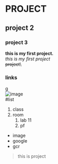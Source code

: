 # PROJECT
## project 2
### project 3
**this is my first project.**\
_this is my first project_\
~~project~~\
### links
[g](https://classroom.google.com/c/Nzc0MzY1ODI3NTc0/a/ODAwOTU2NjYwOTgw/details "gcr")\
![image](https://www.google.com/url?sa=i&url=https%3A%2F%2Fwww.pinterest.com%2Fpin%2F303993043596443892%2F&psig=AOvVaw0kabzaYdh8x8hug89KY0zH&ust=1756785339786000&source=images&cd=vfe&opi=89978449&ved=0CBUQjRxqFwoTCPDhxtLVto8DFQAAAAAdAAAAABAE)\
#list
1. class
2. room
   1. lab 11
   2. pf
  - image
  - google
  - gcr
>this is project
